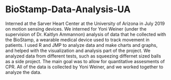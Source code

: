 # BioStamp-Data-Analysis-UA

Interned at the Sarver Heart Center at the University of Arizona in July 2019 on motion sensing devices. We interned for Yoni Weiner (under the supervision of Dr. Kaitlyn Ammannon) analysis of data that he collected with the BioStamp, a wearable medical device used to track movement in patients. I used R and JMP to analyze data and make charts and graphs, and helped with the visualization and analysis part of the project. We analyzed data from different tests, such as squeezing differnet sized balls as a side project. The main goal was to allow for quantitative assesments of CPR. All of the data is collected by Yoni Weiner, and we worked together to analyze the data. 

